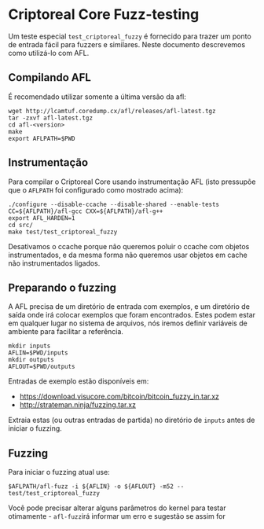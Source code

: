Criptoreal Core Fuzz-testing
==========================

Um teste especial `test_criptoreal_fuzzy` é fornecido para trazer um ponto de entrada fácil para fuzzers e similares. Neste documento descrevemos como utilizá-lo com AFL.

Compilando AFL
-------------

É recomendado utilizar somente a última versão da afl:
```
wget http://lcamtuf.coredump.cx/afl/releases/afl-latest.tgz
tar -zxvf afl-latest.tgz
cd afl-<version>
make
export AFLPATH=$PWD
```

Instrumentação
----------------

Para compilar o Criptoreal Core usando instrumentação AFL (isto pressupõe que o `AFLPATH` foi configurado como mostrado acima):
```
./configure --disable-ccache --disable-shared --enable-tests CC=${AFLPATH}/afl-gcc CXX=${AFLPATH}/afl-g++
export AFL_HARDEN=1
cd src/
make test/test_criptoreal_fuzzy
```
Desativamos o ccache porque não queremos poluir o ccache com objetos instrumentados, e da mesma forma não queremos usar objetos em cache não instrumentados ligados.

Preparando o fuzzing
------------------

A AFL precisa de um diretório de entrada com exemplos, e um diretório de saída onde irá colocar exemplos que foram encontrados. Estes podem estar em qualquer lugar no sistema de arquivos, nós iremos definir variáveis de ambiente para facilitar a referência.

```
mkdir inputs
AFLIN=$PWD/inputs
mkdir outputs
AFLOUT=$PWD/outputs
```

Entradas de exemplo estão disponíveis em:

- https://download.visucore.com/bitcoin/bitcoin_fuzzy_in.tar.xz
- http://strateman.ninja/fuzzing.tar.xz

Extraia estas (ou outras entradas de partida) no diretório de `inputs` antes de iniciar o fuzzing.

Fuzzing
--------

Para iniciar o fuzzing atual use:
```
$AFLPATH/afl-fuzz -i ${AFLIN} -o ${AFLOUT} -m52 -- test/test_criptoreal_fuzzy
```
Você pode precisar alterar alguns parâmetros do kernel para testar otimamente - `afl-fuzz`irá informar um erro e sugestão se assim for
